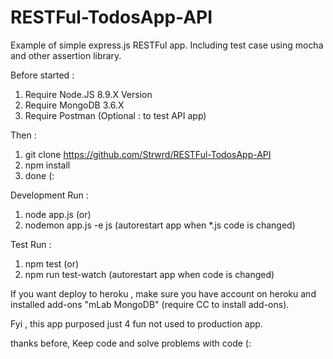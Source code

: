 # RESTFul-TodosApp-API
Example of simple express.js RESTFul app. Including test case using mocha and other assertion library.

Before started : 
1. Require Node.JS 8.9.X Version
2. Require MongoDB 3.6.X
3. Require Postman (Optional : to test API app)

Then : 
1. git clone https://github.com/Strwrd/RESTFul-TodosApp-API
2. npm install
3. done (:

Development Run :
1. node app.js (or) 
2. nodemon app.js -e js (autorestart app when *.js code is changed)

Test Run :
1. npm test (or) 
2. npm run test-watch (autorestart app when code is changed)

If you want deploy to heroku , make sure you have account on heroku and installed add-ons "mLab MongoDB"  (require CC to install add-ons).

Fyi , this app purposed just 4 fun not used to production app.

thanks before, Keep code and solve problems with code (:

